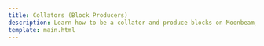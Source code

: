 ```yaml
---
title: Collators (Block Producers)
description: Learn how to be a collator and produce blocks on Moonbeam, including requirements, setting up accounts, bonding and joining the collator pool, FAQs, and more. 
template: main.html
---
```


<div class='subsection-wrapper'></div>